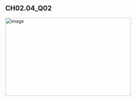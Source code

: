 ## CH02.04_Q02
<img width="396" height="247" alt="image" src="https://github.com/user-attachments/assets/a148a729-836c-40af-8baa-9472dc0e4522" />

